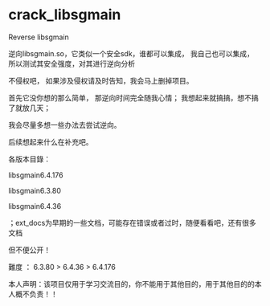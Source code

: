 # crack_libsgmain
 Reverse libsgmain
 
 
逆向libsgmain.so，它类似一个安全sdk，谁都可以集成，  我自己也可以集成， 所以测试其安全强度，对其进行逆向分析 

不侵权吧， 如果涉及侵权请及时告知，我会马上删掉项目。


首先它没你想的那么简单， 那逆向时间完全随我心情； 我想起来就搞搞，想不搞了就放几天；

我会尽量多想一些办法去尝试逆向。

后续想起来什么在补充吧。
 
各版本目錄：


libsgmain6.4.176

libsgmain6.3.80

libsgmain6.4.36

；ext_docs为早期的一些文档，可能存在错误或者过时，随便看看吧，还有很多文档

但不便公开！

難度 ： 6.3.80 > 6.4.36 >  6.4.176


本人声明：该项目仅用于学习交流目的，你不能用于其他目的，用于其他目的的本人概不负责！！




